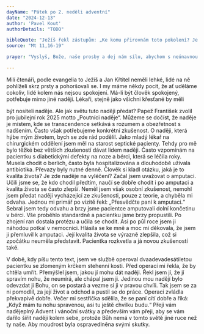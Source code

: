 ```yaml
---
dayName: "Pátek po 2. neděli adventní"
date: "2024-12-13"
author: 'Pavel Kout'
authorDetails: "TODO"

bibleQuote: "Ježíš řekl zástupům: „Ke komu přirovnám toto pokolení? Je jako děti, které sedí na tržišti a volají na své druhy: »Hráli jsme vám, a vy jste netancovali, naříkali jsme, a vy jste neplakali.« Přišel Jan, nejedl a nepil, a říkají: »Je blázen.« Přišel Syn člověka, jí a pije, a říkají: »Je to žrout a pijan, přítel celníků a hříšníků.« Ale přece moudrost se ospravedlní svými skutky.“"
source: "Mt 11,16-19"

prayer: "Vyslyš, Bože, naše prosby a dej nám sílu, abychom s neúnavnou bdělostí očekávali slavný příchod tvého jednorozeného Syna a spěchali mu vstříc s vírou a láskou. Neboť on s tebou  v jednotě Ducha Svatého…"

---
```


Milí čtenáři,
podle evangelia to Ježíš a Jan Křtitel neměli lehké, lidé na ně pohlíželi skrz prsty a pohoršovali se. I my máme někdy pocit, že ať uděláme cokoliv, lidé kolem nás nejsou spokojení. Má-li být člověk spokojený, potřebuje mimo jiné naději. Lékaři, stejně jako všichni křesťané by měli
 
být nositeli naděje. Ale jak světu tuto naději předat? Papež František zvolil pro jubilejní rok 2025 motto „Poutníci naděje“. Můžeme se dočíst, že naděje je místem, kde se transcendence setkává s rozumem a obezřetnost s nadšením. Často však potřebujeme konkrétní zkušenost. O naději, která hýbe mým životem, bych se zde rád podělil.
Jako mladý lékař na chirurgickém oddělení jsem měl na starost septické pacienty. Tehdy pro mě bylo těžké bez větších zkušeností dávat lidem naději. Často vzpomínám na pacientku s diabetickými defekty na noze a bérci, která se léčila roky. Musela chodit o berlích, často byla hospitalizována a dlouhodobě užívala antibiotika. Převazy byly nutné denně. Člověk si kladl otázku, jaká je to kvalita života? Je zde naděje na vyléčení? Začal jsem uvažovat o amputaci. Učili jsme se, že kdo chodil předtím, naučí se dobře chodit i po amputaci a kvalita života se často zlepší. Neměl jsem však osobní zkušenost, nemohl jsem předat naději  vycházející ze zkušenosti, pouze z teorie, a chyběla mi odvaha. Jednou mi primář po vizitě řekl: „Přesvědčte paní k amputaci.“ Sebral jsem tedy odvahu a brzy jsme pacientce amputovali dolní končetinu v bérci.  Vše proběhlo  standardně a pacientku jsme brzy propustili. Po zhojení ran dostala protézu a učila se chodit. Asi po půl roce jsem ji náhodou potkal v nemocnici. Hlásila se ke mně a moc mi děkovala, že jsem ji přemluvil k amputaci. Její kvalita života se výrazně zlepšila, což si zpočátku neuměla představit. Pacientka rozkvetla a já novou zkušeností také.
 
V době, kdy píšu tento text, jsem ve službě operoval dvaadevadesátiletou pacientku se zlomeným krčkem stehenní kosti. Před operací mi řekla, že by chtěla umřít. Přemýšlel jsem, jakou jí mohu dát naději. Řekl jsem jí, že jí spravím nohu, že neumírá, ale chápal jsem ji. Jedinou mou nadějí bylo odevzdat ji Bohu, on se postará a vezme si ji v pravou chvíli. Tak jsem se za ni pomodlil, za její život  a odchod a pustil se do práce. Operaci zvládla překvapivě dobře. Večer mi sestřička sdělila, že se paní cítí dobře a říká: „Když mám tu nohu spravenou, asi tu ještě chvilku budu.“
Přeji vám nadějeplný Advent i vánoční svátky a především vám přeji, aby se vám dařilo šířit naději kolem sebe, protože Bůh nemá v tomto světě jiné ruce než ty naše. Aby moudrost byla ospravedlněna svými skutky.
